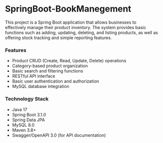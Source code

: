 # SpringBoot-BookManegement

This project is a Spring Boot application that allows businesses to effectively manage their product inventory. The system provides basic functions such as adding, updating, deleting, and listing products, as well as offering stock tracking and simple reporting features.

### Features

- Product CRUD (Create, Read, Update, Delete) operations
- Category-based product organization
- Basic search and filtering functions
- RESTful API interface
- Basic user authentication and authorization
- MySQL database integration

### Technology Stack

- Java 17
- Spring Boot 3.1.0
- Spring Data JPA
- MySQL 8.0
- Maven 3.8+
- Swagger/OpenAPI 3.0 (for API documentation)

